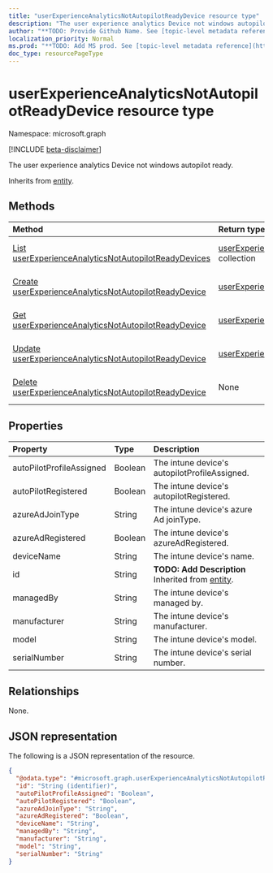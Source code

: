 ```yaml
---
title: "userExperienceAnalyticsNotAutopilotReadyDevice resource type"
description: "The user experience analytics Device not windows autopilot ready."
author: "**TODO: Provide Github Name. See [topic-level metadata reference](https://msgo.azurewebsites.net/add/document/guidelines/metadata.html#topic-level-metadata)**"
localization_priority: Normal
ms.prod: "**TODO: Add MS prod. See [topic-level metadata reference](https://msgo.azurewebsites.net/add/document/guidelines/metadata.html#topic-level-metadata)**"
doc_type: resourcePageType
---
```


# userExperienceAnalyticsNotAutopilotReadyDevice resource type

Namespace: microsoft.graph

[!INCLUDE [beta-disclaimer](../../includes/beta-disclaimer.md)]

The user experience analytics Device not windows autopilot ready.


Inherits from [entity](../resources/entity.md).

## Methods
|Method|Return type|Description|
|:---|:---|:---|
|[List userExperienceAnalyticsNotAutopilotReadyDevices](../api/userexperienceanalyticsnotautopilotreadydevice-list.md)|[userExperienceAnalyticsNotAutopilotReadyDevice](../resources/userexperienceanalyticsnotautopilotreadydevice.md) collection|Get a list of the [userExperienceAnalyticsNotAutopilotReadyDevice](../resources/userexperienceanalyticsnotautopilotreadydevice.md) objects and their properties.|
|[Create userExperienceAnalyticsNotAutopilotReadyDevice](../api/userexperienceanalyticsnotautopilotreadydevice-create.md)|[userExperienceAnalyticsNotAutopilotReadyDevice](../resources/userexperienceanalyticsnotautopilotreadydevice.md)|Create a new [userExperienceAnalyticsNotAutopilotReadyDevice](../resources/userexperienceanalyticsnotautopilotreadydevice.md) object.|
|[Get userExperienceAnalyticsNotAutopilotReadyDevice](../api/userexperienceanalyticsnotautopilotreadydevice-get.md)|[userExperienceAnalyticsNotAutopilotReadyDevice](../resources/userexperienceanalyticsnotautopilotreadydevice.md)|Read the properties and relationships of a [userExperienceAnalyticsNotAutopilotReadyDevice](../resources/userexperienceanalyticsnotautopilotreadydevice.md) object.|
|[Update userExperienceAnalyticsNotAutopilotReadyDevice](../api/userexperienceanalyticsnotautopilotreadydevice-update.md)|[userExperienceAnalyticsNotAutopilotReadyDevice](../resources/userexperienceanalyticsnotautopilotreadydevice.md)|Update the properties of a [userExperienceAnalyticsNotAutopilotReadyDevice](../resources/userexperienceanalyticsnotautopilotreadydevice.md) object.|
|[Delete userExperienceAnalyticsNotAutopilotReadyDevice](../api/userexperienceanalyticsnotautopilotreadydevice-delete.md)|None|Deletes a [userExperienceAnalyticsNotAutopilotReadyDevice](../resources/userexperienceanalyticsnotautopilotreadydevice.md) object.|

## Properties
|Property|Type|Description|
|:---|:---|:---|
|autoPilotProfileAssigned|Boolean|The intune device's autopilotProfileAssigned.|
|autoPilotRegistered|Boolean|The intune device's autopilotRegistered.|
|azureAdJoinType|String|The intune device's azure Ad joinType.|
|azureAdRegistered|Boolean|The intune device's azureAdRegistered.|
|deviceName|String|The intune device's name.|
|id|String|**TODO: Add Description** Inherited from [entity](../resources/entity.md).|
|managedBy|String|The intune device's managed by.|
|manufacturer|String|The intune device's manufacturer.|
|model|String|The intune device's model.|
|serialNumber|String|The intune device's serial number.|

## Relationships
None.

## JSON representation
The following is a JSON representation of the resource.
<!-- {
  "blockType": "resource",
  "keyProperty": "id",
  "@odata.type": "microsoft.graph.userExperienceAnalyticsNotAutopilotReadyDevice",
  "baseType": "microsoft.graph.entity",
  "openType": false
}
-->
``` json
{
  "@odata.type": "#microsoft.graph.userExperienceAnalyticsNotAutopilotReadyDevice",
  "id": "String (identifier)",
  "autoPilotProfileAssigned": "Boolean",
  "autoPilotRegistered": "Boolean",
  "azureAdJoinType": "String",
  "azureAdRegistered": "Boolean",
  "deviceName": "String",
  "managedBy": "String",
  "manufacturer": "String",
  "model": "String",
  "serialNumber": "String"
}
```

